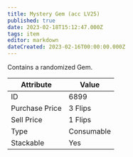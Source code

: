 ```yaml
---
title: Mystery Gem (acc LV25)
published: true
date: 2023-02-18T15:12:47.000Z
tags: item
editor: markdown
dateCreated: 2023-02-16T00:00:00.000Z
---
```


Contains a randomized Gem.

|Attribute|Value|
|-|-|
|ID|6899|
|Purchase Price|3 Flips|
|Sell Price|1 Flips|
|Type|Consumable|
|Stackable|Yes|


